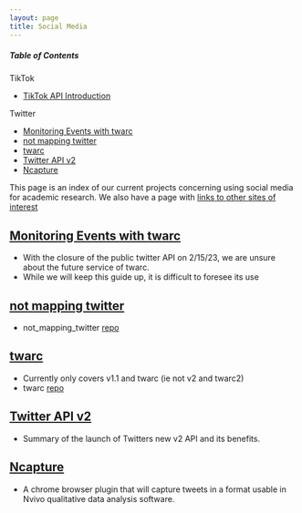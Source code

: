 ```yaml
---
layout: page
title: Social Media
---
```


##### Table of Contents  
TikTok
* [TikTok API Introduction](tiktokapi)

Twitter
* [Monitoring Events with twarc](#monitoring)  
* [not mapping twitter](#nomaps)   
* [twarc](#twarc)  
* [Twitter API v2](#v2)   
* [Ncapture](https://chrome.google.com/webstore/detail/ncapture/lgomjifbpjfhpodjhihemafahhmegbek)
 
This page is an index of our current projects concerning using social media for academic research. We also have a page with [links to other sites of interest](social_media_links.md)

<a name="monitoring"/>    

## [Monitoring Events with twarc](monitoring_events_twarc.md)
- With the closure of the public twitter API on 2/15/23, we are unsure about the future service of twarc. 
- While we will keep this guide up, it is difficult to foresee its use

<a name="nomaps"/>   

## [not mapping twitter](not_mapping_twitter.md)
- not_mapping_twitter [repo](https://github.com/ucsb-dreamlab/not_mapping_twitter)


<a name="twarc"/>  

## [twarc](twarc.md)   
- Currently only covers v1.1 and twarc (ie not v2 and twarc2)
- twarc [repo](https://github.com/ucsb-dreamlab/twarc)


<a name="v2"/>    

## [Twitter API v2](v2.md)
- Summary of the launch of Twitters new v2 API and its benefits.

## [Ncapture](https://chrome.google.com/webstore/detail/ncapture/lgomjifbpjfhpodjhihemafahhmegbek)
- A chrome browser plugin that will capture tweets in a format usable in Nvivo qualitative data analysis software. 



